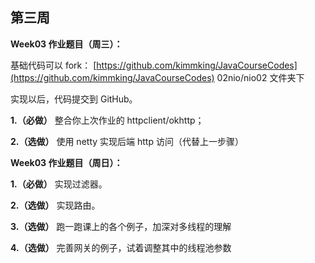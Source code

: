 ## 第三周

**Week03 作业题目（周三）：**

基础代码可以 fork： [https://github.com/kimmking/JavaCourseCodes](https://github.com/kimmking/JavaCourseCodes) 02nio/nio02 文件夹下

实现以后，代码提交到 GitHub。

**1.（必做）** 整合你上次作业的 httpclient/okhttp；

**2.（选做）** 使用 netty 实现后端 http 访问（代替上一步骤）

**Week03 作业题目（周日）：**

**1.（必做）** 实现过滤器。

**2.（选做）** 实现路由。

**3.（选做）** 跑一跑课上的各个例子，加深对多线程的理解

**4.（选做）** 完善网关的例子，试着调整其中的线程池参数

